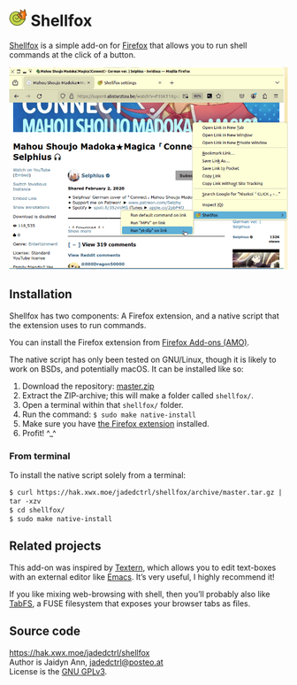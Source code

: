 # ![](img/shellfox-32.png) Shellfox

[Shellfox](https://hak.xwx.moe/jadedctrl/shellfox) is a simple add-on for [Firefox](https://firefox.com) that allows you to run shell
commands at the click of a button.

<img alt="Screenshot of Shellfox." width=555px src="img/screenshot-youtube.png">


## Installation
Shellfox has two components: A Firefox extension, and a native script that the
extension uses to run commands.

You can install the Firefox extension from [Firefox Add-ons (AMO)](https://addons.mozilla.org/en-US/firefox/addon/shellfox).

The native script has only been tested on GNU/Linux, though it is likely to work
on BSDs, and potentially macOS. It can be installed like so:

1. Download the repository: [master.zip](https://hak.xwx.moe/jadedctrl/shellfox/archive/master.zip)
2. Extract the ZIP-archive; this will make a folder called `shellfox/`.
3. Open a terminal within that `shellfox/` folder.
4. Run the command: `$ sudo make native-install`
5. Make sure you have [the Firefox extension](https://addons.mozilla.org/en-US/firefox/addon/shellfox) installed.
6. Profit! ^_^


### From terminal
To install the native script solely from a terminal:

```
$ curl https://hak.xwx.moe/jadedctrl/shellfox/archive/master.tar.gz | tar -xzv
$ cd shellfox/
$ sudo make native-install
```


## Related projects
This add-on was inspired by [Textern](https://github.com/jlebon/textern/), which allows you to edit text-boxes
with an external editor like [Emacs](https://gnu.org/software/emacs). It’s very useful, I highly recommend it!

If you like mixing web-browsing with shell, then you’ll probably also like
[TabFS](https://omar.website/tabfs/), a FUSE filesystem that exposes your browser tabs as files.


## Source code
https://hak.xwx.moe/jadedctrl/shellfox  
Author is Jaidyn Ann, <jadedctrl@posteo.at>  
License is the [GNU GPLv3](LICENSE).
